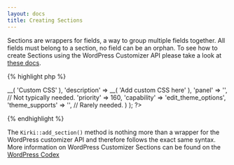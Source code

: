 ```yaml
---
layout: docs
title: Creating Sections
---
```


Sections are wrappers for fields, a way to group multiple fields together. All fields must belong to a section, no field can be an orphan. To see how to create Sections using the WordPress Customizer API please take a look at [these docs](https://developer.wordpress.org/themes/advanced-topics/customizer-api/#sections).

{% highlight php %}
<?php
Kirki::add_section( 'custom_css', array(
    'title'          => __( 'Custom CSS' ),
    'description'    => __( 'Add custom CSS here' ),
    'panel'          => '', // Not typically needed.
    'priority'       => 160,
    'capability'     => 'edit_theme_options',
    'theme_supports' => '', // Rarely needed.
) );
?>
{% endhighlight %}

The `Kirki::add_section()` method is nothing more than a wrapper for the WordPress customizer API and therefore follows the exact same syntax. More information on WordPress Customizer Sections can be found on the [WordPress Codex](https://developer.wordpress.org/themes/advanced-topics/customizer-api/#sections)
